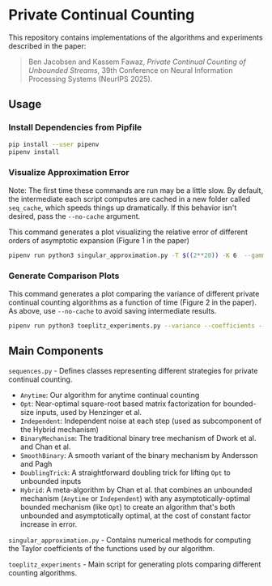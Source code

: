 # Private Continual Counting

This repository contains implementations of the algorithms and experiments described in the paper:

> Ben Jacobsen and Kassem Fawaz, _Private Continual Counting of Unbounded Streams_, 39th Conference on Neural Information Processing Systems (NeurIPS 2025).

## Usage


### Install Dependencies from Pipfile

```bash
pip install --user pipenv
pipenv install
```

### Visualize Approximation Error

Note: The first time these commands are run may be a little slow. By default, the intermediate each script computes are cached in a new folder called `seq_cache`, which speeds things up dramatically. If this behavior isn't desired, pass the `--no-cache` argument.

This command generates a plot visualizing the relative error of different orders of asymptotic expansion (Figure 1 in the paper)

```bash
pipenv run python3 singular_approximation.py -T $((2**20)) -K 6  --gamma -0.51 --deltas 0 0.51 --relative
```

### Generate Comparison Plots

This command generates a plot comparing the variance of different private continual counting algorithms as a function of time (Figure 2 in the paper). As above, use `--no-cache` to avoid saving intermediate results.

```bash
pipenv run python3 toeplitz_experiments.py --variance --coefficients --gammas -0.51 --deltas 0 0.51 0.612 -T $((2**24))
```

## Main Components

`sequences.py` - Defines classes representing different strategies for private continual counting.
- `Anytime`: Our algorithm for anytime continual counting
- `Opt`: Near-optimal square-root based matrix factorization for bounded-size inputs, used by Henzinger et al.
- `Independent`: Independent noise at each step (used as subcomponent of the Hybrid mechanism)
- `BinaryMechanism`: The traditional binary tree mechanism of Dwork et al. and Chan et al.
- `SmoothBinary`: A smooth variant of the binary mechanism by Andersson and Pagh
- `DoublingTrick`: A straightforward doubling trick for lifting `Opt` to unbounded inputs
- `Hybrid`: A meta-algorithm by Chan et al. that combines an unbounded mechanism (`Anytime` or `Independent`) with any asymptotically-optimal bounded mechanism (like `Opt`) to create an algorithm that's both unbounded and asymptotically optimal, at the cost of constant factor increase in error. 

`singular_approximation.py` - Contains numerical methods for computing the Taylor coefficients of the functions used by our algorithm.

`toeplitz_experiments` - Main script for generating plots comparing different counting algorithms.
